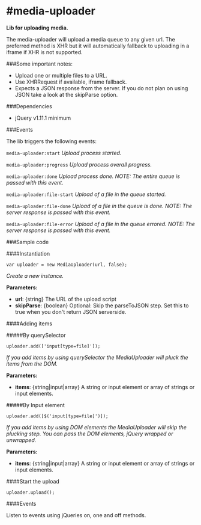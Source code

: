#media-uploader
================

__Lib for uploading media.__

The media-uploader will upload a media queue to any given url. The preferred method is XHR but it will automatically fallback to uploading in a iframe if XHR is not supported.


###Some important notes:

- Upload one or multiple files to a URL.
- Use XHRRequest if available, iframe fallback.
- Expects a JSON response from the server. If you do not plan on using JSON take a look at the skipParse option.

###Dependencies

- jQuery v1.11.1 minimum


###Events

The lib triggers the following events:

`media-uploader:start` 
_Upload process started._

`media-uploader:progress` 
_Upload process overall progress._

`media-uploader:done` 
_Upload process done. NOTE: The entire queue is passed with this event._

`media-uploader:file-start` 
_Upload of a file in the queue started._

`media-uploader:file-done` 
_Upload of a file in the queue is done. NOTE: The server response is passed with this event._

`media-uploader:file-error`
_Upload of a file in the queue errored. NOTE: The server response is passed with this event._



###Sample code

####Instantiation
```
var uploader = new MediaUploader(url, false);
```
_Create a new instance._

__Parameters:__

- __url__: {string} The URL of the upload script
- __skipParse__: {boolean} Optional: Skip the parseToJSON step. Set this to true when you don't return JSON serverside.


####Adding items

#####By querySelector

```
uploader.add(['input[type=file]']);
```

_If you add items by using querySelector the MediaUploader will pluck the items from the DOM._

__Parameters:__

- __items__: {string|input|array} A string or input element or array of strings or input elements.

#####By Input element

```
uploader.add([$('input[type=file]')]);
```

_If you add items by using DOM elements the MediaUploader will skip the plucking step. You can pass the DOM elements, jQuery wrapped or unwrapped._

__Parameters:__

- __items__: {string|input|array} A string or input element or array of strings or input elements.



####Start the upload

```
uploader.upload();
```



####Events

Listen to events using jQueries on, one and off methods.

